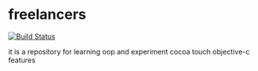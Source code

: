 freelancers
===========
[![Build Status](https://travis-ci.org/SuperMarioBean/freelancers.svg?branch=master)](https://travis-ci.org/SuperMarioBean/freelancers)

it is a repository for learning oop and experiment cocoa touch objective-c features
